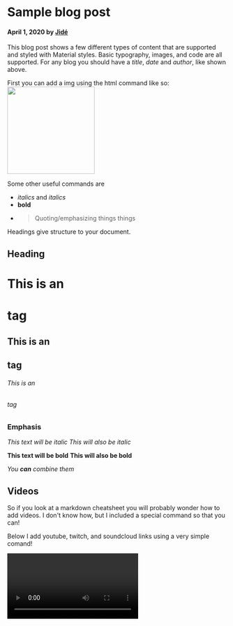 # Sample blog post

#### April 1, 2020 by [Jidé](https://www.linkedin.com/in/jide-anene/)

This blog post shows a few different types of content that are supported and styled with
Material styles. Basic typography, images, and code are all supported.
For any blog you should have a *title*, *date* and *author*, like shown above. 

First you can add a img using the html command like so:
<img src="https://octodex.github.com/images/yaktocat.png" width="200" height="200" />

Some other useful commands are 
- *italics* and _italics_
- **bold**
- > Quoting/emphasizing things things

Headings give structure to your document. 

## Heading

# This is an <h1> tag

## This is an <h2> tag

###### This is an <h6> tag

### Emphasis

*This text will be italic*
_This will also be italic_

**This text will be bold**
__This will also be bold__

_You **can** combine them_

## Videos
So if you look at a markdown cheatsheet you will probably wonder how to add videos.
I don't know how, but I included a special command so that you can!

Below I add youtube, twitch, and soundcloud links using a very simple comand!

<Video url="https://www.youtube.com/watch?v=XvXK_vZ0BNw" /> 
<Video url="http://www.twitch.tv/x2twins"/>
<Video url="http://soundcloud.com/glennmorrison/beethoven-moonlight-sonata" />


If you try this command using a online mardown editor it won't work, (** __hint__: this command was specially created for aaronmalki.com, so a run of the mill markdown editor would of course fail**😉)
I've only tested youtube, facebook, twitch, soundcloud but there are other media formats the `Video` 
command theoretically supports:

- youtube
- facebook (Will Crash the App not supported!!)
- soundcloud
- twitch
    - vimeo
    - wistia
        - mixcloud
            - dailymotion
 
 _Hint_: To get a nested list I pressed the spacebar exactly 4 additional times for each level of nesting. 


To get you started checkout this [markdown cheat sheet](http://nestacms.com/docs/creating-content/markdown-cheat-sheet) and [this](https://www.markdownguide.org/cheat-sheet/) condensed cheat sheet that is scant on context. Also, when creating your blogpost use a 
markdown editor like [stackedit.io](https://stackedit.io/), or use the github markdown editor doesn't really matter what editor you choose. 
_*AND*_ remember markdown supports _alot_ of functionality outside of the basic commands shown here and on the cheat sheet, so explore it a bit to get
your blog post styled exactly how you want. Lastly, remember **blog posts should have a *title*, *date* and *author*** like this one!

### Sub-heading

Cum sociis natoque penatibus et magnis dis parturient montes, nascetur ridiculus mus.
Aenean lacinia bibendum nulla sed consectetur. Etiam porta sem malesuada magna mollis euismod.
Fusce dapibus, tellus ac cursus commodo, tortor mauris condimentum nibh, ut fermentum massa justo
sit amet risus.

- Praesent commodo cursus magna, vel scelerisque nisl consectetur et.
- Donec id elit non mi porta gravida at eget metus.
- Nulla vitae elit libero, a pharetra augue.

Donec ullamcorper nulla non metus auctor fringilla. Nulla vitae elit libero, a pharetra augue.

1.  Vestibulum id ligula porta felis euismod semper.
2.  Cum sociis natoque penatibus et magnis dis parturient montes, nascetur ridiculus mus.
3.  Maecenas sed diam eget risus varius blandit sit amet non magna.

Cras mattis consectetur purus sit amet fermentum. Sed posuere consectetur est at lobortis.
